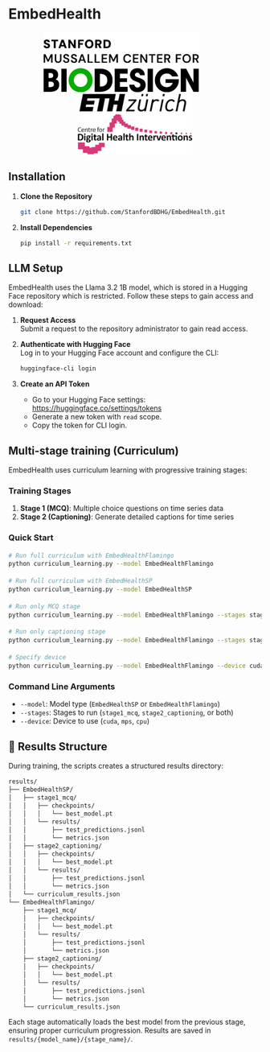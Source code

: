# EmbedHealth

<div align="center">
  <img src="assets/stanford_biodesign_logo.png" alt="Stanford Biodesign" height="120">&nbsp;&nbsp;&nbsp;&nbsp;&nbsp;&nbsp;&nbsp;&nbsp;&nbsp;&nbsp;&nbsp;&nbsp;&nbsp;&nbsp;
  <img src="assets/eth_cdhi_logo.png" alt="ETH Centre for Digital Health Interventions" height="120">
</div>

## Installation

1. **Clone the Repository**  
   ```bash
   git clone https://github.com/StanfordBDHG/EmbedHealth.git
   ```

2. **Install Dependencies**  
   ```bash
   pip install -r requirements.txt
   ```

## LLM Setup

EmbedHealth uses the Llama 3.2 1B model, which is stored in a Hugging Face repository which is restricted. Follow these steps to gain access and download:

1. **Request Access**  
   Submit a request to the repository administrator to gain read access.

2. **Authenticate with Hugging Face**  
   Log in to your Hugging Face account and configure the CLI:

   ```bash
   huggingface-cli login
   ```

3. **Create an API Token**  
   - Go to your Hugging Face settings: https://huggingface.co/settings/tokens
   - Generate a new token with `read` scope.
   - Copy the token for CLI login.

## Multi-stage training (Curriculum)

EmbedHealth uses curriculum learning with progressive training stages:

### Training Stages
1. **Stage 1 (MCQ)**: Multiple choice questions on time series data
2. **Stage 2 (Captioning)**: Generate detailed captions for time series

### Quick Start
```bash
# Run full curriculum with EmbedHealthFlamingo
python curriculum_learning.py --model EmbedHealthFlamingo

# Run full curriculum with EmbedHealthSP
python curriculum_learning.py --model EmbedHealthSP

# Run only MCQ stage
python curriculum_learning.py --model EmbedHealthFlamingo --stages stage1_mcq

# Run only captioning stage
python curriculum_learning.py --model EmbedHealthFlamingo --stages stage2_captioning

# Specify device
python curriculum_learning.py --model EmbedHealthFlamingo --device cuda
```

### Command Line Arguments

- `--model`: Model type (`EmbedHealthSP` or `EmbedHealthFlamingo`)
- `--stages`: Stages to run (`stage1_mcq`, `stage2_captioning`, or both)
- `--device`: Device to use (`cuda`, `mps`, `cpu`)

## 📁 Results Structure

During training, the scripts creates a structured results directory:

```
results/
├── EmbedHealthSP/
│   ├── stage1_mcq/
│   │   ├── checkpoints/
│   │   │   └── best_model.pt
│   │   └── results/
│   │       ├── test_predictions.jsonl
│   │       └── metrics.json
│   ├── stage2_captioning/
│   │   ├── checkpoints/
│   │   │   └── best_model.pt
│   │   └── results/
│   │       ├── test_predictions.jsonl
│   │       └── metrics.json
│   └── curriculum_results.json
└── EmbedHealthFlamingo/
    ├── stage1_mcq/
    │   ├── checkpoints/
    │   │   └── best_model.pt
    │   └── results/
    │       ├── test_predictions.jsonl
    │       └── metrics.json
    ├── stage2_captioning/
    │   ├── checkpoints/
    │   │   └── best_model.pt
    │   └── results/
    │       ├── test_predictions.jsonl
    │       └── metrics.json
    └── curriculum_results.json
```

Each stage automatically loads the best model from the previous stage, ensuring proper curriculum progression. Results are saved in `results/{model_name}/{stage_name}/`.
